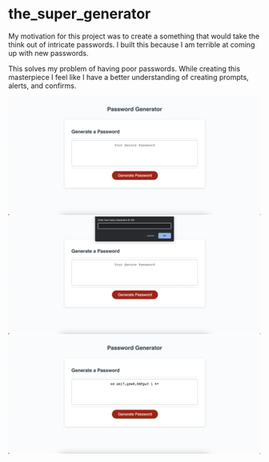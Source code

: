 # the_super_generator

My motivation for this project was to create a something that would take the think out of intricate passwords. I built this because I am terrible at coming up with new passwords. 

This solves my problem of having poor passwords. While creating this masterpiece I feel like I have a better understanding of creating prompts, alerts, and confirms. 

 ![When you first enter](assets/images/1.png)
 ![When you first enter](assets/images/2.png)
 ![When you first enter](assets/images/3.png)